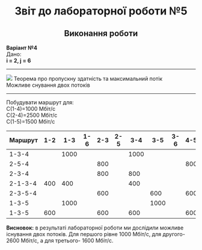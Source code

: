 <h1 align="center">Звіт до лабораторної роботи №5</h1>

<h2 align="center">Виконання роботи</h2>
<strong>Варіант №4</strong>
<br />
Дано: <br />
<strong>
  i = 2,
  j = 6
</strong>
<hr />
<img src="https://github.com/RostyslavBoretskiy/TR31-TOTM2020/blob/master/LAB5/002.jpg" />
Теорема про пропускну здатність та максимальний потік
<br />
Можливе снування двох потоків
<br />
<hr />
Побудувати маршрут для:
<br />
С(1-4)=1000 Мбіт/с
<br />
С(2-4)=2500 Мбіт/с
<br />
С(1-5)=1500 Мбіт/с
<br />


<table class="tg">
<thead>
  <tr>
    <th class="tg-0lax">Маршрут</th>
    <th class="tg-0lax">1-2</th>
    <th class="tg-0lax">1-3</th>
    <th class="tg-0lax">1-6</th>
    <th class="tg-0lax">2-3</th>
    <th class="tg-0lax">2-5</th>
    <th class="tg-0lax">3-4</th>
    <th class="tg-0lax">3-5</th>
    <th class="tg-0lax">3-6</th>
    <th class="tg-0lax">4-5</th>
    <th class="tg-0lax">Мбіт/с</th>
    <th class="tg-0lax">Мбіт/с</th>
  </tr>
</thead>
<tbody>
  <tr>
    <td class="tg-0lax">1-3-4</td>
    <td class="tg-0lax"></td>
    <td class="tg-0lax">1000</td>
    <td class="tg-0lax"></td>
    <td class="tg-0lax"></td>
    <td class="tg-0lax"></td>
    <td class="tg-0lax">1000</td>
    <td class="tg-0lax"></td>
    <td class="tg-0lax"></td>
    <td class="tg-0lax"></td>
    <td class="tg-0lax">1000</td>
    <td class="tg-0lax">1000</td>
  </tr>
  <tr>
    <td class="tg-0lax">2-5-4</td>
    <td class="tg-0lax"></td>
    <td class="tg-0lax"></td>
    <td class="tg-0lax"></td>
    <td class="tg-0lax">800</td>
    <td class="tg-0lax"></td>
    <td class="tg-0lax"></td>
    <td class="tg-0lax"></td>
    <td class="tg-0lax"></td>
    <td class="tg-0lax">800</td>
    <td class="tg-0lax">800</td>
    <td class="tg-0lax">2600</td>
  </tr>
  <tr>
    <td class="tg-0lax">2-3-4</td>
    <td class="tg-0lax"></td>
    <td class="tg-0lax"></td>
    <td class="tg-0lax"></td>
    <td class="tg-0lax">800</td>
    <td class="tg-0lax"></td>
    <td class="tg-0lax">800</td>
    <td class="tg-0lax"></td>
    <td class="tg-0lax"></td>
    <td class="tg-0lax"></td>
    <td class="tg-0lax">800</td>
    <td class="tg-0lax">2600</td>
  </tr>
  <tr>
    <td class="tg-0lax">2-1-3-4</td>
    <td class="tg-0lax">400</td>
    <td class="tg-0lax">400</td>
    <td class="tg-0lax"></td>
    <td class="tg-0lax"></td>
    <td class="tg-0lax"></td>
    <td class="tg-0lax">400</td>
    <td class="tg-0lax"></td>
    <td class="tg-0lax"></td>
    <td class="tg-0lax"></td>
    <td class="tg-0lax">400</td>
    <td class="tg-0lax">2600</td>
  </tr>
  <tr>
    <td class="tg-0lax">2-3-5-4</td>
    <td class="tg-0lax"></td>
    <td class="tg-0lax"></td>
    <td class="tg-0lax"></td>
    <td class="tg-0lax">600</td>
    <td class="tg-0lax"></td>
    <td class="tg-0lax"></td>
    <td class="tg-0lax">600</td>
    <td class="tg-0lax"></td>
    <td class="tg-0lax">600</td>
    <td class="tg-0lax">600</td>
    <td class="tg-0lax">2600</td>
  </tr>
  <tr>
    <td class="tg-0lax">1-3-5</td>
    <td class="tg-0lax"></td>
    <td class="tg-0lax">1000</td>
    <td class="tg-0lax"></td>
    <td class="tg-0lax"></td>
    <td class="tg-0lax"></td>
    <td class="tg-0lax"></td>
    <td class="tg-0lax">1000</td>
    <td class="tg-0lax"></td>
    <td class="tg-0lax"></td>
    <td class="tg-0lax">1000</td>
    <td class="tg-0lax">1600</td>
  </tr>
  <tr>
    <td class="tg-0lax">1-3-5</td>
    <td class="tg-0lax">600</td>
    <td class="tg-0lax"></td>
    <td class="tg-0lax"></td>
    <td class="tg-0lax">600</td>
    <td class="tg-0lax"></td>
    <td class="tg-0lax">600</td>
    <td class="tg-0lax"></td>
    <td class="tg-0lax"></td>
    <td class="tg-0lax">600</td>
    <td class="tg-0lax">600</td>
    <td class="tg-0lax">1600</td>
  </tr>
</tbody>
</table>


<strong>Висновок:</strong> в результаті лабораторної роботи ми дослідили можливе існування двох потоків. Для першого рівне 1000 Мбіт/с, для другого- 2600 Мбіт/с, а для третього- 1600 Мбіт/с.

